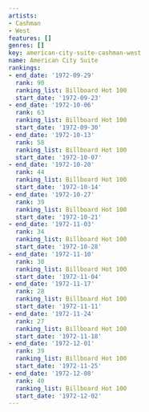 ```yaml
---
artists:
- Cashman
- West
features: []
genres: []
key: american-city-suite-cashman-west
name: American City Suite
rankings:
- end_date: '1972-09-29'
  rank: 90
  ranking_list: Billboard Hot 100
  start_date: '1972-09-23'
- end_date: '1972-10-06'
  rank: 63
  ranking_list: Billboard Hot 100
  start_date: '1972-09-30'
- end_date: '1972-10-13'
  rank: 58
  ranking_list: Billboard Hot 100
  start_date: '1972-10-07'
- end_date: '1972-10-20'
  rank: 44
  ranking_list: Billboard Hot 100
  start_date: '1972-10-14'
- end_date: '1972-10-27'
  rank: 39
  ranking_list: Billboard Hot 100
  start_date: '1972-10-21'
- end_date: '1972-11-03'
  rank: 34
  ranking_list: Billboard Hot 100
  start_date: '1972-10-28'
- end_date: '1972-11-10'
  rank: 30
  ranking_list: Billboard Hot 100
  start_date: '1972-11-04'
- end_date: '1972-11-17'
  rank: 28
  ranking_list: Billboard Hot 100
  start_date: '1972-11-11'
- end_date: '1972-11-24'
  rank: 27
  ranking_list: Billboard Hot 100
  start_date: '1972-11-18'
- end_date: '1972-12-01'
  rank: 39
  ranking_list: Billboard Hot 100
  start_date: '1972-11-25'
- end_date: '1972-12-08'
  rank: 40
  ranking_list: Billboard Hot 100
  start_date: '1972-12-02'
---
```


